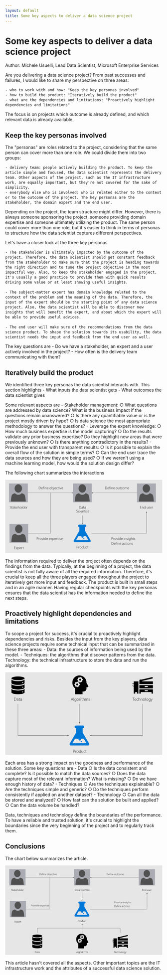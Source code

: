 ```yaml
---
layout: default
title: Some key aspects to deliver a data science project
---
```


# Some key aspects to deliver a data science project


Author: Michele Usuelli, Lead Data Scientist, Microsoft Enterprise Services

Are you delivering a data science project? From past successes and failures, I would like to share my perspective on three areas:

	- who to work with and how: "Keep the key personas involved"
	- how to build the product: "Iteratively build the product"
	- what are the dependencies and limitations: "Proactively highlight dependencies and limitations"


The focus is on projects which outcome is already defined, and which relevant data is already available.


## Keep the key personas involved

The "personas" are roles related to the project, considering that the same person can cover more than one role. We could divide them into two groups:


	- delivery team: people actively building the product. To keep the article simple and focused, the data scientist represents the delivery team. Other aspects of the project, such as the IT infrastructure work, are equally important, but they're not covered for the sake of simplicity.
	- everybody else who is involved: who is related either to the context or to the outcome of the project. The key personas are the stakeholder, the domain expert and the end user.

Depending on the project, the team structure might differ. However, there is always someone sponsoring the project, someone providing domain expertise and someone ultimately utilizing the product. The same person could cover more than one role, but it's easier to think in terms of personas to structure how the data scientist captures different perspectives.

Let's have a closer look at the three key personas

	- The stakeholder is ultimately impacted by the outcome of the project. Therefore, the data scientist should get constant feedback from the stakeholder to make sure that the project is heading towards the right direction and to tune the project objective in the most impactful way. Also, to keep the stakeholder engaged in the project, it's usually a good practice to provide them with quick results driving some value or at least showing useful insights.

	- The subject-matter expert has domain knowledge related to the context of the problem and the meaning of the data. Therefore, the input of the expert should be the starting point of any data science project. Also, the data scientist will be able to discover new insights that will benefit the expert, and about which the expert will be able to provide useful advices. 

	- The end user will make sure of the recommendations from the data science product. To shape the solution towards its usability, the data scientist needs the input and feedback from the end user as well.

The key questions are
	- Do we have a stakeholder, an expert and a user actively involved in the project?
	- How often is the delivery team communicating with them?



## Iteratively build the product

We identified three key personas the data scientist interacts with. This section highlights
	- What inputs the data scientist gets
	- What outcomes the data scientist gives

Some relevant aspects are
	- Stakeholder management: 
		○ What questions are addressed by data science? What is the business impact if the questions remain unanswered?
		○ Is there any quantifiable value or is the project mostly driven by hype?
		○ Is data science the most appropriate methodology to answer the questions?
	- Leverage the expert knowledge:
		○ How much business expertise is the model capturing?
		○ Do the results validate any prior business expertise? Do they highlight new areas that were previously unknown?
		○ Is there anything contradictory in the results? 
	- Provide the end user with transparent results:
		○ Is it possible to explain the overall flow of the solution in simple terms? 
		○ Can the end user trace the data sources and how they are being used?
		○ If we weren't using a machine learning model, how would the solution design differ?

The following chart summarizes the interactions

![alt text](/_pages/articles/dsdelivery/delivery-people.PNG "Logo Title Text 1")

The information required to deliver the project often depends on the findings from the data. Typically, at the beginning of a project, the data scientist is not fully aware of all the required information. Therefore, it's crucial to keep all the three players engaged throughout the project to iteratively get more input and feedback. The product is built in small steps and in an agile manner. Having regular checkpoints with the key personas ensures that the data scientist has the information needed to define the next steps.




## Proactively highlight dependencies and limitations

To scope a project for success, it's crucial to proactively highlight dependencies and risks. Besides the input from the key players, data science projects require some technical input that can be summarized in these three areas:
	- Data: the sources of information being used by the model.
	- Techniques: the algorithms that discover patterns from the data.
Technology: the technical infrastructure to store the data and run the algorithms.

![alt text](/_pages/articles/dsdelivery/delivery-dependencies.PNG "Logo Title Text 1")

Each area has a strong impact on the goodness and performance of the solution. Some key questions are
	- Data
		○ Is the data consistent and complete? Is it possible to match the data sources?
		○ Does the data capture most of the relevant information? What is missing?
		○ Do we have enough history of data? 
	- Techniques
		○ Are the techniques explainable?
		○ Are the techniques simple and generic?
		○ Do the techniques perform consistently if applied on another dataset?
	- Technology
		○ Can all the data be stored and analyzed?
		○ How fast can the solution be built and applied?
		○ Can the data volume be handled?

Data, techniques and technology define the boundaries of the performance. To have a reliable and trusted solution, it's crucial to highlight the boundaries since the very beginning of the project and to regularly track them.



## Conclusions

The chart below summarizes the article.

![alt text](/_pages/articles/dsdelivery/delivery-all.PNG "Logo Title Text 1")


This article hasn't covered all the aspects. Other important topics are the IT infrastructure work and the attributes of a successful data science solution.
